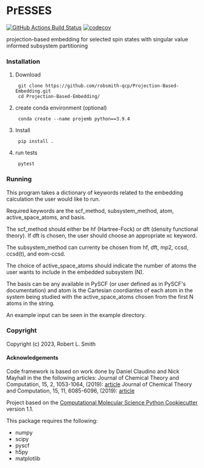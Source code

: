 PrESSES
==============================
[//]: # (Badges)
[![GitHub Actions Build Status](https://github.com/REPLACE_WITH_OWNER_ACCOUNT/presses/workflows/CI/badge.svg)](https://github.com/REPLACE_WITH_OWNER_ACCOUNT/presses/actions?query=workflow%3ACI)
[![codecov](https://codecov.io/gh/REPLACE_WITH_OWNER_ACCOUNT/PrESSES/branch/main/graph/badge.svg)](https://codecov.io/gh/REPLACE_WITH_OWNER_ACCOUNT/PrESSES/branch/main)


projection-based embedding for selected spin states with singular value informed subsystem partitioning

### Installation
1. Download
    
        git clone https://github.com/robsmith-qcp/Projection-Based-Embedding.git
        cd Projection-Based-Embedding/

2. create conda environment (optional)
         
        conda create --name projemb python==3.9.4

3. Install

        pip install .

4. run tests
    
        pytest

### Running
This program takes a dictionary of keywords related to the embedding calculation the user would like to run.

Required keywords are the scf_method, subsystem_method, atom, active_space_atoms, and basis. 

The scf_method should either be hf (Hartree-Fock) or dft (density functional theory). If dft is chosen, the user should choose an appropriate xc keyword.

The subsystem_method can currenty be chosen from hf, dft, mp2, ccsd, ccsd(t), and eom-ccsd.

The choice of active_space_atoms should indicate the number of atoms the user wants to include in the embedded subsystem (N).

The basis can be any available in PySCF (or user defined as in PySCF's documentation) and atom is the Cartesian coordiantes of each atom in the system being studied with the active_space_atoms chosen from the first N atoms in the string.

An example input can be seen in the example directory.

### Copyright

Copyright (c) 2023, Robert L. Smith


#### Acknowledgements
Code framework is based on work done by Daniel Claudino and Nick Mayhall in the the following articles:
Journal of Chemical Theory and Computation, 15, 2, 1053-1064, (2019): 
[article](https://pubs.acs.org/doi/10.1021/acs.jctc.8b01112)
Journal of Chemical Theory and Computation, 15, 11, 6085-6096, (2019): 
[article](https://pubs.acs.org/doi/10.1021/acs.jctc.9b00682)

Project based on the
[Computational Molecular Science Python Cookiecutter](https://github.com/molssi/cookiecutter-cms) version 1.1.

This package requires the following:
  - numpy
  - scipy
  - pyscf
  - h5py
  - matplotlib
